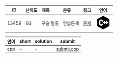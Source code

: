 | ID | 난이도 | 제목 | 분류 | 링크 | 언어 |
| -- | ---- | :-- | :-- | --- | --- |
| 13459 | G3 | 구슬 탈출 | 연습문제 | [문제](https://www.acmicpc.net/problem/13459) | [![cpp](/assets/cpp.svg)](/solutions/%5BG3%5D13459%20구슬%20탈출/submit.cpp)  |

| 언어 | short | solution | submit |
| --- | ----- | -------- | ------ |
| cpp | - | - | [submit.cpp](submit.cpp) |
